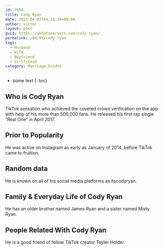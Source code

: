 ```yaml
---
id: 7654
title: Cody Ryan
date: 2021-04-07T04:13:34+00:00
author: victor
layout: post
guid: https://ukdataservers.com/cody-ryan/
permalink: /04/07/cody-ryan
tags:
  - Husband
  - Wife
  - Boyfriend
  - Girlfriend
category: Marriage Guides
---
```


* some text
{: toc}


## Who is Cody Ryan



TikTok sensation who achieved the coveted crown verification on the app with help of his more than 500,000 fans. He released his first rap single &#8220;Real One&#8221; in April 2017. 

                
                
                
## Prior to Popularity



He was active on Instagram as early as January of 2014, before TikTok came to fruition. 

                
                
                
## Random data



He is known on all of his social media platforms as itscodyryan. 

                
                
                
## Family & Everyday Life of Cody Ryan



He has an older brother named James Ryan and a sister named Misty Ryan. 

                
                
                
## People Related With Cody Ryan



He is a good friend of fellow TikTok creator Tayler Holder. 

                
              
            
          
          
          